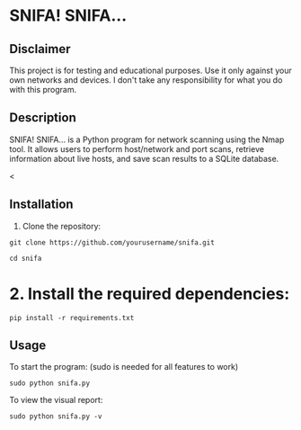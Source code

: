 # SNIFA! SNIFA...


## Disclaimer
This project is for testing and educational purposes. Use it only against your own networks and devices. I don't take any responsibility for what you do with this program.


## Description
SNIFA! SNIFA... is a Python program for network scanning using the Nmap tool.
It allows users to perform host/network and port scans, retrieve information about live hosts, and save scan results to a SQLite database.

<
## Installation
1. Clone the repository:

`git clone https://github.com/yourusername/snifa.git`

`cd snifa`

# 2. Install the required dependencies:

`pip install -r requirements.txt`


## Usage
To start the program: (sudo is needed for all features to work)

`sudo python snifa.py`


To view the visual report:

`sudo python snifa.py -v`
